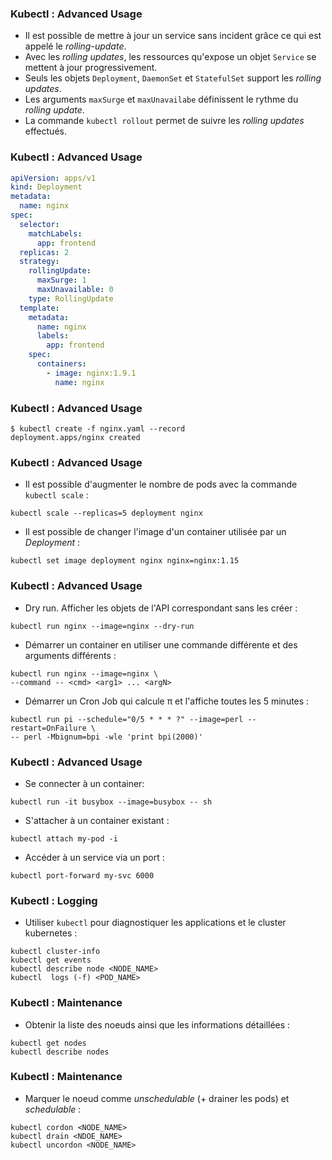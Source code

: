 ### Kubectl : Advanced Usage

- Il est possible de mettre à jour un service sans incident grâce ce qui est appelé le _rolling-update_.
- Avec les _rolling updates_, les ressources qu'expose un objet `Service` se mettent à jour progressivement.
- Seuls les objets `Deployment`, `DaemonSet` et `StatefulSet` support les _rolling updates_.
- Les arguments `maxSurge` et `maxUnavailabe` définissent le rythme du _rolling update_.
- La commande `kubectl rollout` permet de suivre les _rolling updates_ effectués.

### Kubectl : Advanced Usage

```yaml
apiVersion: apps/v1
kind: Deployment
metadata:
  name: nginx
spec:
  selector:
    matchLabels:
      app: frontend
  replicas: 2
  strategy:
    rollingUpdate:
      maxSurge: 1
      maxUnavailable: 0
    type: RollingUpdate
  template:
    metadata:
      name: nginx
      labels:
        app: frontend
    spec:
      containers:
        - image: nginx:1.9.1
          name: nginx
```

### Kubectl : Advanced Usage

```console
$ kubectl create -f nginx.yaml --record
deployment.apps/nginx created
```

### Kubectl : Advanced Usage

- Il est possible d'augmenter le nombre de pods avec la commande `kubectl scale` :

```console
kubectl scale --replicas=5 deployment nginx
```

- Il est possible de changer l'image d'un container utilisée par un _Deployment_ :

```console
kubectl set image deployment nginx nginx=nginx:1.15
```

### Kubectl : Advanced Usage

- Dry run. Afficher les objets de l'API correspondant sans les créer :

```console
kubectl run nginx --image=nginx --dry-run
```

- Démarrer un container en utiliser une commande différente et des arguments différents :

```console
kubectl run nginx --image=nginx \
--command -- <cmd> <arg1> ... <argN>
```

- Démarrer un Cron Job qui calcule π et l'affiche toutes les 5 minutes :

```console
kubectl run pi --schedule="0/5 * * * ?" --image=perl --restart=OnFailure \
-- perl -Mbignum=bpi -wle 'print bpi(2000)'
```

### Kubectl : Advanced Usage

- Se connecter à un container:

```console
kubectl run -it busybox --image=busybox -- sh
```

- S'attacher à un container existant :

```console
kubectl attach my-pod -i
```

- Accéder à un service via un port :

```console
kubectl port-forward my-svc 6000
```

### Kubectl : Logging

- Utiliser `kubectl` pour diagnostiquer les applications et le cluster kubernetes :

```console
kubectl cluster-info
kubectl get events
kubectl describe node <NODE_NAME>
kubectl  logs (-f) <POD_NAME>
```

### Kubectl : Maintenance

- Obtenir la liste des noeuds ainsi que les informations détaillées :

```console
kubectl get nodes
kubectl describe nodes
```

### Kubectl : Maintenance

- Marquer le noeud comme _unschedulable_ (+ drainer les pods) et _schedulable_ :

```console
kubectl cordon <NODE_NAME>
kubectl drain <NDOE_NAME>
kubectl uncordon <NODE_NAME>
```
